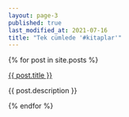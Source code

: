 ```yaml
---
layout: page-3
published: true
last_modified_at: 2021-07-16
title: "Tek cümlede '#kitaplar'"
---
```


<div>
  {% for post in site.posts %}
    <p>
  <div class="link1">  <a href="{{ post.url }}">{{ post.title }}</a> </div>
      <p>{{ post.description }}</p>
    </p>
  {% endfor %}
</div>
